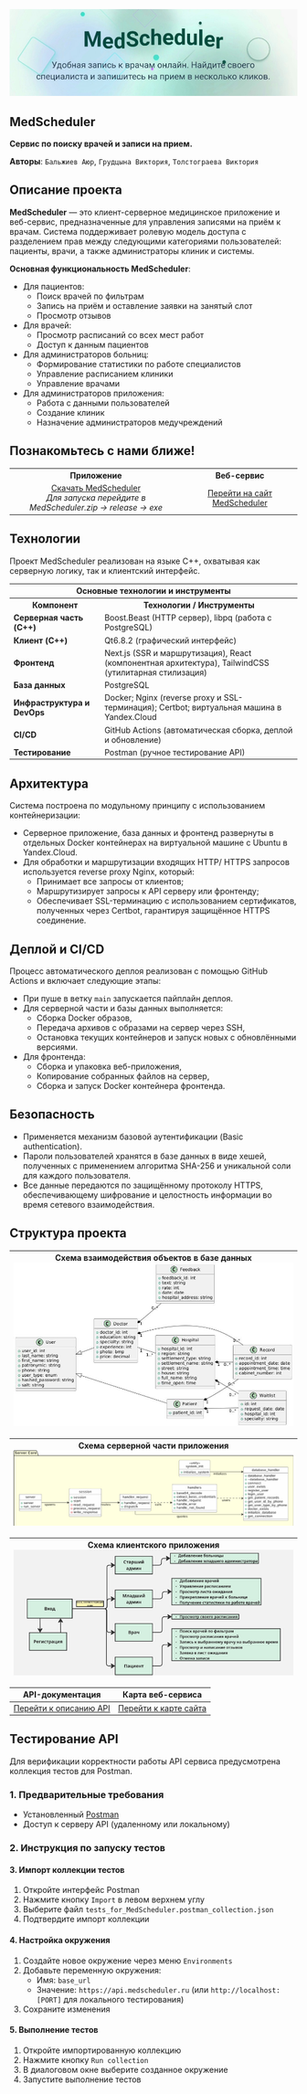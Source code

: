 ![Превью сайта](images/site_preview.jpg)

## MedScheduler
**Сервис по поиску врачей и записи на прием.**

**Авторы**: ```Бальжиев Аюр```, ```Грудцына Виктория```, ```Толстограева Виктория```

## Описание проекта

**MedScheduler** — это клиент-серверное медицинское приложение и веб-сервис, предназначенные для управления записями на приём к врачам. Система поддерживает ролевую модель доступа с разделением прав между следующими категориями пользователей: пациенты, врачи, а также администраторы клиник и системы. 

**Основная функциональность MedScheduler**:
- Для пациентов:
  - Поиск врачей по фильтрам  
  - Запись на приём и оставление заявки на занятый слот 
  - Просмотр отзывов  
- Для врачей:
  - Просмотр расписаний со всех мест работ
  - Доступ к данным пациентов
- Для администраторов больниц:
  - Формирование статистики по работе специалистов  
  - Управление расписанием клиники  
  - Управление врачами  
- Для администраторов приложения:
  - Работа с данными пользователей  
  - Создание клиник  
  - Назначение администраторов медучреждений

## Познакомьтесь с нами ближе!
<table width="100%" style="table-layout: fixed;">
  <colgroup>
    <col width="60%" />
    <col width="40%" />
  </colgroup>
  <tr>
    <th align="center"><strong>Приложение</strong></th>
    <th align="center"><strong>Веб-сервис</strong></th>
  </tr>
  <tr>
    <td align="center">
      <a href="https://github.com/SanriaArgos/MedScheduler/releases">Скачать MedScheduler</a><br/>
      <em>Для запуска перейдите в MedScheduler.zip → release → exe</em>
    </td>
    <td align="center">
      <a href="https://www.medscheduler.ru/">Перейти на сайт MedScheduler</a>
    </td>
  </tr>
</table>


## Технологии

Проект MedScheduler реализован на языке C++, охватывая как серверную логику, так и клиентский интерфейс.

<table>
  <tr>
    <th colspan="2" align="center">Основные технологии и инструменты</th>
  </tr>
  <tr>
    <th>Компонент</th>
    <th>Технологии / Инструменты</th>
  </tr>
  <tr>
    <td><strong>Серверная часть (C++)</strong></td>
    <td>Boost.Beast (HTTP сервер), libpq (работа с PostgreSQL)</td>
  </tr>
  <tr>
    <td><strong>Клиент (C++)</strong></td>
    <td>Qt6.8.2 (графический интерфейс)</td>
  </tr>
  <tr>
    <td><strong>Фронтенд</strong></td>
    <td>Next.js (SSR и маршрутизация), React (компонентная архитектура), TailwindCSS (утилитарная стилизация)</td>
  </tr>
  <tr>
    <td><strong>База данных</strong></td>
    <td>PostgreSQL</td>
  </tr>
  <tr>
    <td><strong>Инфраструктура и DevOps</strong></td>
    <td>Docker; Nginx (reverse proxy и SSL-терминация); Certbot; виртуальная машина в Yandex.Cloud</td>
  </tr>
  <tr>
    <td><strong>CI/CD</strong></td>
    <td>GitHub Actions (автоматическая сборка, деплой и обновление)</td>
  </tr>
  <tr>
    <td><strong>Тестирование</strong></td>
    <td>Postman (ручное тестирование API)</td>
  </tr>
</table>


## Архитектура

Система построена по модульному принципу с использованием контейнеризации:

- Серверное приложение, база данных и фронтенд развернуты в отдельных Docker контейнерах на виртуальной машине с Ubuntu в Yandex.Cloud. 
- Для обработки и маршрутизации входящих HTTP/ HTTPS запросов используется reverse proxy Nginx, который:
  - Принимает все запросы от клиентов;
  - Маршрутизирует запросы к API серверу или фронтенду;
  - Обеспечивает SSL-терминацию с использованием сертификатов, полученных через Certbot, гарантируя защищённое HTTPS соединение.

## Деплой и CI/CD

Процесс автоматического деплоя реализован с помощью GitHub Actions и включает следующие этапы:

- При пуше в ветку `main` запускается пайплайн деплоя.
- Для серверной части и базы данных выполняется:
  - Сборка Docker образов,
  - Передача архивов с образами на сервер через SSH,
  - Остановка текущих контейнеров и запуск новых с обновлёнными версиями.
- Для фронтенда:
  - Сборка и упаковка веб-приложения,
  - Копирование собранных файлов на сервер,
  - Сборка и запуск Docker контейнера фронтенда.

## Безопасность

- Применяется механизм базовой аутентификации (Basic authentication).
- Пароли пользователей хранятся в базе данных в виде хешей, полученных с применением алгоритма SHA-256 и уникальной соли для каждого пользователя.
- Все данные передаются по защищённому протоколу HTTPS, обеспечивающему шифрование и целостность информации во время сетевого взаимодействия.


## Структура проекта
| **Схема взаимодействия объектов в базе данных**<br>![Схема взаимодействия объектов в базе данных](images/table_interaction_scheme.jpg) |
|:--:|

| **Схема серверной части приложения**<br>![Архитектура сервера](images/server_core.png) |
|:--:|

| **Схема клиентского приложения**<br>![Архитектура приложения](images/qt_interface.jpg) |
|:--:|

| **API-документация**                                                                 | **Карта веб-сервиса**                                                            |
|:----------------------------------------------------------------------------------------:|:------------------------------------------------------------------------------:|
| [Перейти к описанию API](https://www.medscheduler.ru/api-documentation)                  | [Перейти к карте сайта](https://www.medscheduler.ru/site-map)                  |



## Тестирование API

Для верификации корректности работы API сервиса предусмотрена коллекция тестов для Postman. 

### 1. Предварительные требования

- Установленный [Postman](https://www.postman.com/downloads/)
- Доступ к серверу API (удаленному или локальному)

### 2. Инструкция по запуску тестов


#### 3. Импорт коллекции тестов

1. Откройте интерфейс Postman
2. Нажмите кнопку `Import` в левом верхнем углу
3. Выберите файл `tests_for_MedScheduler.postman_collection.json`
4. Подтвердите импорт коллекции

#### 4. Настройка окружения

1. Создайте новое окружение через меню `Environments` 
2. Добавьте переменную окружения:
   - Имя: `base_url`
   - Значение: `https://api.medscheduler.ru` (или `http://localhost:[PORT]` для локального тестирования)
3. Сохраните изменения

#### 5. Выполнение тестов

1. Откройте импортированную коллекцию
2. Нажмите кнопку `Run collection`
3. В диалоговом окне выберите созданное окружение
4. Запустите выполнение тестов
